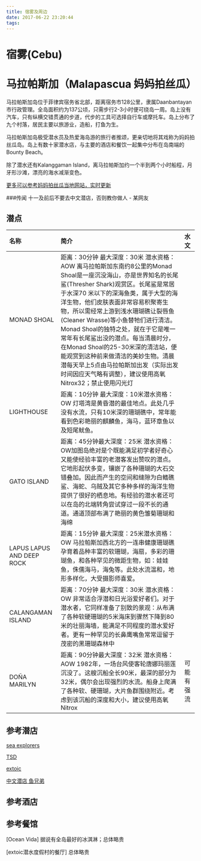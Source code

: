 ```yaml
---
title: 宿雾及周边
date: 2017-06-22 23:20:44
tags:
---
```


# 宿雾(Cebu)

#  马拉帕斯加（Malapascua 妈妈拍丝瓜）
马拉帕斯加岛位于菲律宾宿务省北部，距离宿务市128公里，隶属Daanbantayan市行政管理。全岛面积约为137公顷，只需步行2-3小时便可绕岛一周。岛上没有汽车，只有纵横交错贯通的步道，代步的工具可选择自行车或摩托车。岛上分布了九个村落，居民主要以旅游业，造船，打鱼为生。

马拉帕斯加岛极受潜水员及热爱海岛游的旅行者推颂，更亲切地将其戏称为妈妈拍丝瓜岛。岛上有数十家潜水店，与主要的酒店和餐饮一起集中分布在岛南端的Bounty Beach。

除了潜水还有Kalanggaman Island，离马拉帕斯加约一个半到两个小时船程，月牙形沙滩，漂亮的海水减渐变色。


[更多可以参考妈妈拍丝瓜当地网站，实时更新](http://www.malapascua-island.com/index.html)

###传闻
十一及前后不要去中文潜店，否则教你做人  - 某网友


## 潜点

|名称|简介|水文|
|:-----------|:------------|:-------------|
|MONAD SHOAL|距离：30分钟 最大深度：30米 潜水资格：AOW 离马拉帕斯加东南约8公里的Monad Shoal是一座沉没海山，亦是世界知名的长尾鲨(Thresher Shark)观赏区。长尾鲨是常居于水深70 米以下的深海鱼类，属于大型的海洋生物，他们皮肤表面非常容易积聚寄生物，所以需经常上游到浅水珊瑚礁让裂唇鱼(Cleaner Wrasse)等小鱼替牠们进行清洁。Monad Shoal的独特之处，就在于它是唯一常年有长尾鲨出没的潜点。每当清晨时分，在Monad Shoal的25-30米深的清洁站，便能观赏到这种前来做清洁的美妙生物。清晨潜每天早上5点由马拉帕斯加出发（实际出发时间因应天气略有调整），建议使用高氧Nitrox32；禁止使用闪光灯 ||
| LIGHTHOUSE |距离：10分钟 最大深度：10米潜水资格：OW 灯塔湾是黄昏潜的最佳地点。此处几乎没有水流，只有10米深的珊瑚礁中，常年能看到色彩艳丽的麒麟鱼，海马，蓝环章鱼以及短尾鱿鱼。||
|GATO ISLAND|距离：45分钟最大深度：25米 潜水资格：OW加图岛绝对是个既能满足初学者好奇心又能使经验丰富的老潜客发出赞叹的潜点。它地形起伏多变，镶嵌了各种珊瑚的大石交错叠加。因此而产生的空间和缝隙为白鳍礁鲨、海蛇、乌贼及其它多种多样的海洋生物提供了很好的栖息地。有经验的潜水者还可以在岛的北端转角尝试穿过一段不长的通道。通道顶部布满了艳丽的黄色雏菊珊瑚和海绵||
|LAPUS LAPUS AND DEEP ROCK|距离：15分钟 最大深度：25米潜水资格：OW 马拉帕斯加西北方的一连串健康珊瑚礁孕育着品种丰富的软珊瑚，海扇，多彩的珊瑚鱼，和各种罕见的微距生物，如：娃娃鱼，侏儒海马，海兔等。此处水流温和，地形多样化，大受摄影师喜爱。||
|CALANGAMAN ISLAND|距离：70分钟 最大深度：30米 潜水资格：OW 非常适合浮潜和日光浴爱好者们。对于潜水者，它同样准备了别致的景观：从布满了各种软硬珊瑚的5米海床到骤然下降到80米的壮丽海墙，能满足不同程度的潜水爱好者。更有一种罕见的长鼻鹰嘴鱼常常逗留于茂密的黑珊瑚森林中||
|DOÑA MARILYN|距离：90分钟最大深度：32米 潜水资格：AOW 1982年，一场台风使客轮唐娜玛丽莲沉没了。这艘沉船全长90米，最深的部分为32米，偶尔会出现强烈的水流。船身上爬满了各种软、硬珊瑚，大片鱼群围绕附近。考虑到该沉船的深度和大小，建议使用高氧Nitrox|可能有强流|

## 参考潜店
[sea explorers](http://www.sea-explorers.com/ch/malapascua/)

[TSD]()

[extoic](http://malapascua.net/)

[中文潜店 鱼兄弟](https://www.tripadvisor.cn/Attraction_Review-g2213094-d6685801-Reviews-Fish_Buddies_Dive_Shop-Daanbantayan_Cebu_Island_Visayas.html)

## 参考酒店 

## 参考餐馆
[Ocean Vida]
据说有全岛最好的冰淇淋；总体略贵

[extoic潜水度假村的餐厅]
总体略贵

